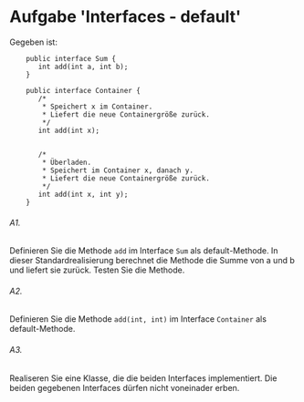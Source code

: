  # Aufgabe 'Interfaces - default'
 
 Gegeben ist:
 
		public interface Sum {
		   int add(int a, int b);
		}
		
		public interface Container {
		   /* 
		    * Speichert x im Container.
		    * Liefert die neue Containergröße zurück.
		    */
		   int add(int x);
		   
		   
		   /*
		    * Überladen. 
		    * Speichert im Container x, danach y.
		    * Liefert die neue Containergröße zurück.
		    */
		   int add(int x, int y);
		}	
		
###### A1.
Definieren Sie die Methode `add` im Interface `Sum` als default-Methode. In dieser Standardrealisierung berechnet die Methode die Summe von a und b und liefert sie zurück. Testen Sie die Methode.

###### A2.
Definieren Sie die Methode `add(int, int)` im Interface `Container` als default-Methode.  

###### A3.
Realiseren Sie eine Klasse, die die beiden Interfaces implementiert. Die beiden gegebenen Interfaces dürfen nicht voneinader erben.
